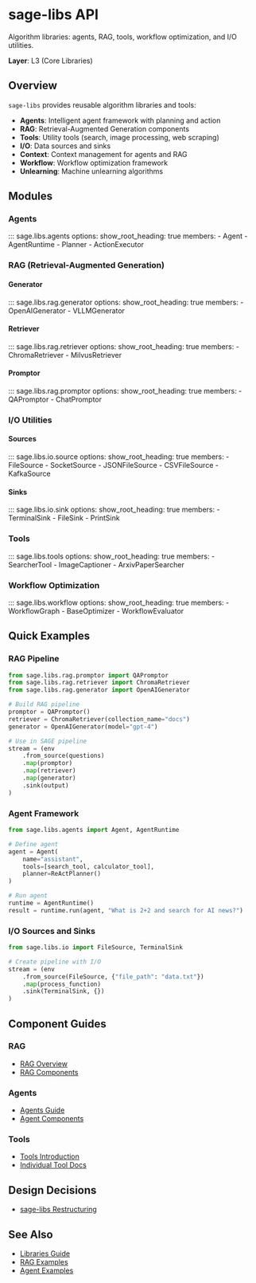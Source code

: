 # sage-libs API

Algorithm libraries: agents, RAG, tools, workflow optimization, and I/O utilities.

**Layer**: L3 (Core Libraries)

## Overview

`sage-libs` provides reusable algorithm libraries and tools:

- **Agents**: Intelligent agent framework with planning and action
- **RAG**: Retrieval-Augmented Generation components
- **Tools**: Utility tools (search, image processing, web scraping)
- **I/O**: Data sources and sinks
- **Context**: Context management for agents and RAG
- **Workflow**: Workflow optimization framework
- **Unlearning**: Machine unlearning algorithms

## Modules

### Agents

::: sage.libs.agents
    options:
      show_root_heading: true
      members:
        - Agent
        - AgentRuntime
        - Planner
        - ActionExecutor

### RAG (Retrieval-Augmented Generation)

#### Generator

::: sage.libs.rag.generator
    options:
      show_root_heading: true
      members:
        - OpenAIGenerator
        - VLLMGenerator

#### Retriever

::: sage.libs.rag.retriever
    options:
      show_root_heading: true
      members:
        - ChromaRetriever
        - MilvusRetriever

#### Promptor

::: sage.libs.rag.promptor
    options:
      show_root_heading: true
      members:
        - QAPromptor
        - ChatPromptor

### I/O Utilities

#### Sources

::: sage.libs.io.source
    options:
      show_root_heading: true
      members:
        - FileSource
        - SocketSource
        - JSONFileSource
        - CSVFileSource
        - KafkaSource

#### Sinks

::: sage.libs.io.sink
    options:
      show_root_heading: true
      members:
        - TerminalSink
        - FileSink
        - PrintSink

### Tools

::: sage.libs.tools
    options:
      show_root_heading: true
      members:
        - SearcherTool
        - ImageCaptioner
        - ArxivPaperSearcher

### Workflow Optimization

::: sage.libs.workflow
    options:
      show_root_heading: true
      members:
        - WorkflowGraph
        - BaseOptimizer
        - WorkflowEvaluator

## Quick Examples

### RAG Pipeline

```python
from sage.libs.rag.promptor import QAPromptor
from sage.libs.rag.retriever import ChromaRetriever
from sage.libs.rag.generator import OpenAIGenerator

# Build RAG pipeline
promptor = QAPromptor()
retriever = ChromaRetriever(collection_name="docs")
generator = OpenAIGenerator(model="gpt-4")

# Use in SAGE pipeline
stream = (env
    .from_source(questions)
    .map(promptor)
    .map(retriever)
    .map(generator)
    .sink(output)
)
```

### Agent Framework

```python
from sage.libs.agents import Agent, AgentRuntime

# Define agent
agent = Agent(
    name="assistant",
    tools=[search_tool, calculator_tool],
    planner=ReActPlanner()
)

# Run agent
runtime = AgentRuntime()
result = runtime.run(agent, "What is 2+2 and search for AI news?")
```

### I/O Sources and Sinks

```python
from sage.libs.io import FileSource, TerminalSink

# Create pipeline with I/O
stream = (env
    .from_source(FileSource, {"file_path": "data.txt"})
    .map(process_function)
    .sink(TerminalSink, {})
)
```

## Component Guides

### RAG

- [RAG Overview](../../guides/packages/sage-libs/rag/README.md)
- [RAG Components](../../guides/packages/sage-libs/rag/api_reference.md)

### Agents

- [Agents Guide](../../guides/packages/sage-libs/agents.md)
- [Agent Components](../../guides/packages/sage-libs/agents/components/)

### Tools

- [Tools Introduction](../../guides/packages/sage-libs/tools_intro.md)
- [Individual Tool Docs](../../guides/packages/sage-libs/tools/)

## Design Decisions

- [sage-libs Restructuring](../../concepts/architecture/design-decisions/sage-libs-restructuring.md)

## See Also

- [Libraries Guide](../../guides/packages/sage-libs/README.md)
- [RAG Examples](../../guides/packages/sage-libs/rag/examples/)
- [Agent Examples](../../guides/packages/sage-libs/agents/examples/)
